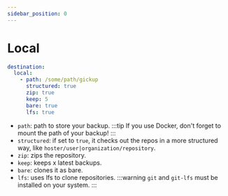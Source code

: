 ```yaml
---
sidebar_position: 0
---
```


# Local

```yaml title="config"
destination:
  local:
    - path: /some/path/gickup
      structured: true
      zip: true
      keep: 5
      bare: true
      lfs: true
```
- `path`: path to store your backup.
:::tip
If you use Docker, don't forget to mount the path of your backup!
:::
- `structured`: if set to `true`, it checks out the repos in a more structured way, like `hoster/user|organization/repository`.
- `zip`: zips the repository.
- `keep`: keeps x latest backups.
- `bare`: clones it as bare.
- `lfs`: uses lfs to clone repositories.
:::warning
`git` and `git-lfs` must be installed on your system.
:::